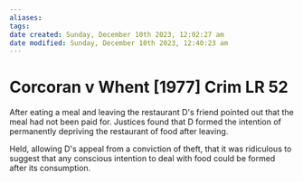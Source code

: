 ```yaml
---
aliases: 
tags: 
date created: Sunday, December 10th 2023, 12:02:27 am
date modified: Sunday, December 10th 2023, 12:40:23 am
---
```


# Corcoran v Whent [1977] Crim LR 52

After eating a meal and leaving the restaurant D's friend pointed out that the meal had not been paid for. Justices found that D formed the intention of permanently depriving the restaurant of food after leaving.

Held, allowing D's appeal from a conviction of theft, that it was ridiculous to suggest that any conscious intention to deal with food could be formed after its consumption.

